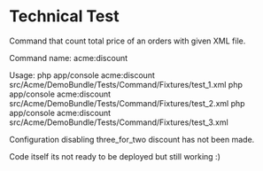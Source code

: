 Technical Test
========================

Command that count total price of an orders with given XML file.

Command name: 
acme:discount

Usage:
php app/console acme:discount src/Acme/DemoBundle/Tests/Command/Fixtures/test_1.xml
php app/console acme:discount src/Acme/DemoBundle/Tests/Command/Fixtures/test_2.xml
php app/console acme:discount src/Acme/DemoBundle/Tests/Command/Fixtures/test_3.xml

Configuration disabling three_for_two discount has not been made.

Code itself its not ready to be deployed but still working :)
